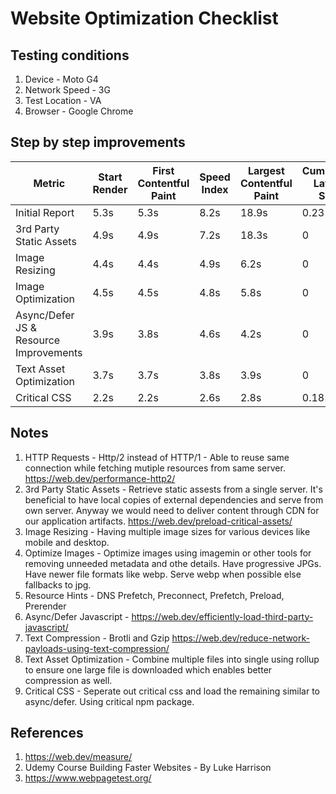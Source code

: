 # Website Optimization Checklist

## Testing conditions

1. Device - Moto G4
1. Network Speed - 3G
1. Test Location - VA
1. Browser - Google Chrome

## Step by step improvements

Metric | Start Render | First Contentful Paint | Speed Index | Largest Contentful Paint | Cumulative Layout Shift  | Time to Interactive | Total Blocking Time | Bytes Downloaded | Fully Loaded | Lighthouse Score 
--- | --- | --- | --- |--- |--- |--- |--- |--- |--- |--- 
Initial Report | 5.3s | 5.3s | 8.2s | 18.9s | 0.231 | 35.7s | 0.6s | 4264kb | 33.0s | 12
3rd Party Static Assets  | 4.9s | 4.9s | 7.2s | 18.3s | 0 | 27s | 0.6s | 4817kb | 29.8s | 25
Image Resizing  | 4.4s | 4.4s | 4.9s | 6.2s | 0 | 12s | 0.6s | 658kb | 14s | 38
Image Optimization  | 4.5s | 4.5s | 4.8s | 5.8s | 0 | 9.6s | 0.6s | 615kb | 13s | 46
Async/Defer JS & Resource Improvements  | 3.9s | 3.8s | 4.6s | 4.2s | 0 | 6.5s | 0.4s | 569kb | 12s | 70
Text Asset Optimization  | 3.7s | 3.7s | 3.8s | 3.9s | 0 | 2.6s | 0.6s | 472kb | 12.5s | 79
Critical CSS  | 2.2s | 2.2s | 2.6s | 2.8s | 0.185 | 2.7s | 0.7s | 476kb | 11s | 81

## Notes
1. HTTP Requests - Http/2 instead of HTTP/1 - Able to reuse same connection while fetching mutiple resources from same server. https://web.dev/performance-http2/
1. 3rd Party Static Assets - Retrieve static assests from a single server. It's beneficial to have local copies of external dependencies and serve from own server. Anyway we would need to deliver content through CDN for our application artifacts. https://web.dev/preload-critical-assets/
1. Image Resizing - Having multiple image sizes for various devices like mobile and desktop.
1. Optimize Images - Optimize images using imagemin or other tools for removing unneeded metadata and othe details. Have progressive JPGs. Have newer file formats like webp. Serve webp when possible else fallbacks to jpg.
1. Resource Hints - DNS Prefetch, Preconnect, Prefetch, Preload, Prerender
1. Async/Defer Javascript - https://web.dev/efficiently-load-third-party-javascript/
1. Text Compression - Brotli and Gzip https://web.dev/reduce-network-payloads-using-text-compression/
1. Text Asset Optimization - Combine multiple files into single using rollup to ensure one large file is downloaded which enables better compression as well.
1. Critical CSS - Seperate out critical css and load the remaining similar to async/defer. Using critical npm package.

## References

1. https://web.dev/measure/
1. Udemy Course Building Faster Websites - By Luke Harrison
1. https://www.webpagetest.org/